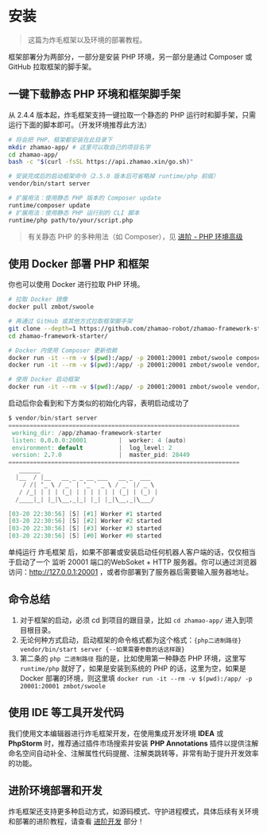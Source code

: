 # 安装

> 这篇为炸毛框架以及环境的部署教程。

框架部署分为两部分，一部分是安装 PHP 环境，另一部分是通过 Composer 或 GitHub 拉取框架的脚手架。

## 一键下载静态 PHP 环境和框架脚手架

从 2.4.4 版本起，炸毛框架支持一键拉取一个静态的 PHP 运行时和脚手架，只需运行下面的脚本即可。（开发环境推荐此方法）

```bash
# 将会把 PHP、框架都安装在此目录下
mkdir zhamao-app/ # 这里可以取自己的项目名字
cd zhamao-app/
bash -c "$(curl -fsSL https://api.zhamao.xin/go.sh)"

# 安装完成后的启动框架命令（2.5.0 版本后可省略掉 runtime/php 前缀）
vendor/bin/start server

# 扩展用法：使用静态 PHP 版本的 Composer update
runtime/composer update
# 扩展用法：使用静态 PHP 运行别的 CLI 脚本
runtime/php path/to/your/script.php
```

> 有关静态 PHP 的多种用法（如 Composer），见 [进阶 - PHP 环境高级](/advanced/php-env)

## 使用 Docker 部署 PHP 和框架
你也可以使用 Docker 进行拉取 PHP 环境。

```bash
# 拉取 Docker 镜像
docker pull zmbot/swoole

# 再通过 GitHub 或其他方式拉取框架脚手架
git clone --depth=1 https://github.com/zhamao-robot/zhamao-framework-starter.git
cd zhamao-framework-starter/

# Docker 内使用 Composer 更新依赖
docker run -it --rm -v $(pwd):/app/ -p 20001:20001 zmbot/swoole composer update
docker run -it --rm -v $(pwd):/app/ -p 20001:20001 zmbot/swoole vendor/bin/start init

# 使用 Docker 启动框架
docker run -it --rm -v $(pwd):/app/ -p 20001:20001 zmbot/swoole vendor/bin/start server
```

启动后你会看到和下方类似的初始化内容，表明启动成功了

```verilog
$ vendor/bin/start server
=================================================================
 working_dir: /app/zhamao-framework-starter
 listen: 0.0.0.0:20001         |  worker: 4 (auto)
 environment: default          |  log_level: 2
 version: 2.7.0                |  master_pid: 28449
=================================================================
   ______
  |__  / |__   __ _ _ __ ___   __ _  ___
    / /| '_ \ / _` | '_ ` _ \ / _` |/ _ \
   / /_| | | | (_| | | | | | | (_| | (_) |
  /____|_| |_|\__,_|_| |_| |_|\__,_|\___/

[03-20 22:30:56] [S] [#1] Worker #1 started
[03-20 22:30:56] [S] [#2] Worker #2 started
[03-20 22:30:56] [S] [#3] Worker #3 started
[03-20 22:30:56] [S] [#0] Worker #0 started
```

单纯运行 炸毛框架 后，如果不部署或安装启动任何机器人客户端的话，仅仅相当于启动了一个 监听 20001 端口的WebSoket + HTTP 服务器。你可以通过浏览器访问：http://127.0.0.1:20001 ，或者你部署到了服务器后需要输入服务器地址。

## 命令总结

1. 对于框架的启动，必须 cd 到项目的跟目录，比如 `cd zhamao-app/` 进入到项目根目录。
2. 无论何种方式启动，启动框架的命令格式都为这个格式：`{php二进制路径} vendor/bin/start server {--如果需要参数的话这样跟}`
3. 第二条的 `php 二进制路径` 指的是，比如使用第一种静态 PHP 环境，这里写 `runtime/php` 就好了，如果是安装到系统的 PHP 的话，这里为空，如果是 Docker 部署的环境，则这里填 `docker run -it --rm -v $(pwd):/app/ -p 20001:20001 zmbot/swoole`

## 使用 IDE 等工具开发代码

我们使用文本编辑器进行炸毛框架开发，在使用集成开发环境 **IDEA** 或 **PhpStorm** 时，推荐通过插件市场搜索并安装 **PHP Annotations** 插件以提供注解命名空间自动补全、注解属性代码提醒、注解类跳转等，非常有助于提升开发效率的功能。

## 进阶环境部署和开发
炸毛框架还支持更多种启动方式，如源码模式、守护进程模式，具体后续有关环境和部署的进阶教程，请查看 [进阶开发](/advanced/) 部分！
